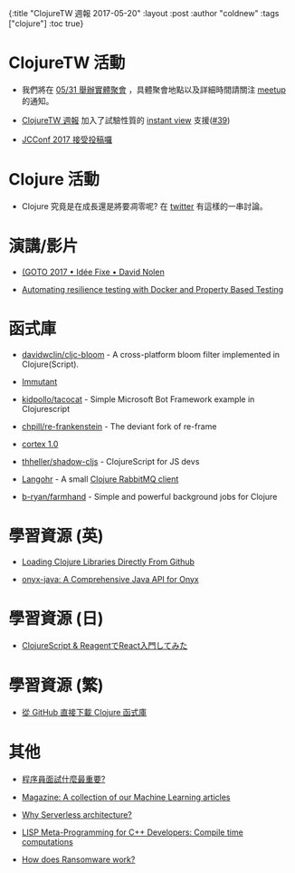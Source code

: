 {:title "ClojureTW 週報 2017-05-20"
:layout :post
:author "coldnew"
:tags  ["clojure"]
:toc true}

# ClojureTW 活動

* 我們將在 [05/31 舉辦實體聚會](https://www.meetup.com/Clojure-tw/events/239567053/) ，具體聚會地點以及詳細時間請關注 [meetup](https://www.meetup.com/Clojure-tw/events/239567053/) 的通知。

* [ClojureTW 週報](https://clojure.tw/weekly) 加入了試驗性質的 [instant view](https://instantview.telegram.org/) 支援([#39](https://github.com/clojure-tw/weekly/issues/39))

* [JCConf 2017 接受投稿囉](https://twjug.kktix.cc/events/jcconf-2017-cfp)

# Clojure 活動

* Clojure 究竟是在成長還是將要凋零呢? 在 [twitter](https://twitter.com/ericnormand/status/864247111000481794) 有這樣的一串討論。

# 演講/影片

* [(GOTO 2017 • Idée Fixe • David Nolen](https://www.youtube.com/watch?v=lzXHMy4ewtM&feature=youtu.be)

* [Automating resilience testing with Docker and Property Based Testing](http://danlebrero.com/2017/05/20/automating-resilience-testing-with-docker-and-property-based-testing-devoxx-uk-2017-video/)

# 函式庫

* [davidwclin/cljc-bloom](https://github.com/davidwclin/cljc-bloom) - A cross-platform bloom filter implemented in Clojure(Script).

* [Immutant](http://immutant.org/news/2017/05/18/announcing-2-1-7/)

* [kidpollo/tacocat](https://github.com/kidpollo/tacocat) - Simple Microsoft Bot Framework example in Clojurescript

* [chpill/re-frankenstein](https://github.com/chpill/re-frankenstein) - The deviant fork of re-frame

* [cortex 1.0](http://thinktopic.com/blog/toward-cortex-1-dot-0)

* [thheller/shadow-cljs](https://github.com/thheller/shadow-cljs) - ClojureScript for JS devs

* [Langohr](http://blog.clojurewerkz.org/blog/2017/05/15/langohr-4-dot-0-0-is-released/) - A small [Clojure RabbitMQ client](http://clojurerabbitmq.info/)

* [b-ryan/farmhand](https://github.com/b-ryan/farmhand) - Simple and powerful background jobs for Clojure

# 學習資源 (英)

* [Loading Clojure Libraries Directly From Github](https://lambdaisland.com/blog/17-05-2017-loading-clojure-libraries-directly-from-github)

* [onyx-java: A Comprehensive Java API for Onyx](http://www.onyxplatform.org/jekyll/update/2017/05/15/Onyx-Java.html)

# 學習資源 (日)

* [ClojureScript & ReagentでReact入門してみた](http://qiita.com/lagenorhynque/items/7c049f3c3b967ee777ac) 

# 學習資源 (繁)

* [從 GitHub 直接下載 Clojure 函式庫](https://coldnew.github.io/f421b76a/)

# 其他

* [程序員面試什麼最重要?](http://www.cnblogs.com/weidagang2046/archive/2013/02/15/on-interview.html)

* [Magazine: A collection of our Machine Learning articles](https://tryolabs.com/blog/2017/05/18/magazine-a-collection-of-our-machine-learning-articles/)

* [Why Serverless architecture?](https://cloudncode.blog/2017/05/15/why-serverless-architecture/)

* [LISP Meta-Programming for C++ Developers: Compile time computations](https://deque.blog/2017/05/16/lisp-meta-programming-for-c-developers-compile-time-computations/)

* [How does Ransomware work?](https://consolia-comic.com/comics/ransomware)